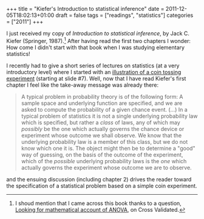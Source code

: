 +++
title = "Kiefer's Introduction to statistical inference"
date = 2011-12-05T18:02:13+01:00
draft = false
tags = ["readings", "statistics"]
categories = ["2011"]
+++

I just received my copy of *Introduction to statistical inference*, by Jack C. Kiefer (Springer, 1987).[^1] After having read the first two chapters I wonder: How come I didn't start with that book when I was studying elementary statistics!

<!--more-->

I recently had to give a short series of lectures on statistics (at a very introductory level) where I started with an <i class="fa fa-file-pdf-o fa-1x"></i> [illustration of a coin tossing experiment](http://www.aliquote.org/cours/2011_health_measures/02-biostatistics_screen.pdf) (starting at slide #7). Well, now that I have read Kiefer's first chapter I feel like the take-away message was already there:

> A typical problem in probability theory is of the following form: A sample space and underlying function are specified, and we are asked to compute the probability of a given chance event. (...) In a typical problem of statistics it is not a single underlying probability law which is specified, but rather a *class* of laws, any of which may *possibly* be the one which actually governs the chance device or experiment whose outcome we shall observe. We know that the underlying probability law is a member of this class, but we do not know which one it is. The object might then be to determine a "good" way of guessing, on the basis of the outcome of the experiment, which of the *possible* underlying probability laws is the *one* which actually governs the experiment whose outcome we are to observe.

and the ensuing discussion (including chapter 2) drives the reader toward the specification of a statistical problem based on a simple coin experiment.

[^1]: I shoud mention that I came across this book thanks to a question, [Looking for mathematical account of ANOVA](http://stats.stackexchange.com/q/17899/930), on Cross Validated.
